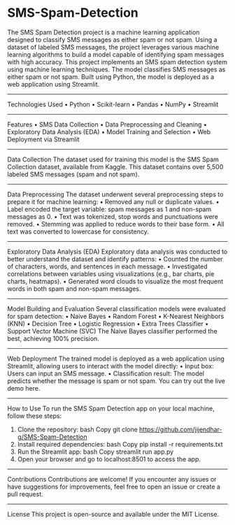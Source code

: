 # SMS-Spam-Detection
The SMS Spam Detection project is a machine learning application designed to classify SMS messages as either spam or not spam. Using a dataset of labeled SMS messages, the project leverages various machine learning algorithms to build a model capable of identifying spam messages with high accuracy.
This project implements an SMS spam detection system using machine learning techniques. The model classifies SMS messages as either spam or not spam. Built using Python, the model is deployed as a web application using Streamlit.
________________________________________
Technologies Used
•	Python
•	Scikit-learn
•	Pandas
•	NumPy
•	Streamlit
________________________________________
Features
•	SMS Data Collection
•	Data Preprocessing and Cleaning
•	Exploratory Data Analysis (EDA)
•	Model Training and Selection
•	Web Deployment via Streamlit
________________________________________
Data Collection
The dataset used for training this model is the SMS Spam Collection dataset, available from Kaggle. This dataset contains over 5,500 labeled SMS messages (spam and not spam).
________________________________________
Data Preprocessing
The dataset underwent several preprocessing steps to prepare it for machine learning:
•	Removed any null or duplicate values.
•	Label encoded the target variable: spam messages as 1 and non-spam messages as 0.
•	Text was tokenized, stop words and punctuations were removed.
•	Stemming was applied to reduce words to their base form.
•	All text was converted to lowercase for consistency.
________________________________________
Exploratory Data Analysis (EDA)
Exploratory data analysis was conducted to better understand the dataset and identify patterns:
•	Counted the number of characters, words, and sentences in each message.
•	Investigated correlations between variables using visualizations (e.g., bar charts, pie charts, heatmaps).
•	Generated word clouds to visualize the most frequent words in both spam and non-spam messages.
________________________________________
Model Building and Evaluation
Several classification models were evaluated for spam detection:
•	Naive Bayes
•	Random Forest
•	K-Nearest Neighbors (KNN)
•	Decision Tree
•	Logistic Regression
•	Extra Trees Classifier
•	Support Vector Machine (SVC)
The Naive Bayes classifier performed the best, achieving 100% precision.
________________________________________
Web Deployment
The trained model is deployed as a web application using Streamlit, allowing users to interact with the model directly:
•	Input box: Users can input an SMS message.
•	Classification result: The model predicts whether the message is spam or not spam.
You can try out the live demo here.
________________________________________
How to Use
To run the SMS Spam Detection app on your local machine, follow these steps:
1.	Clone the repository:
bash
Copy
git clone  https://github.com/jijendhar-g/SMS-Spam-Detection
2.	Install required dependencies:
bash
Copy
pip install -r requirements.txt
3.	Run the Streamlit app:
bash
Copy
streamlit run app.py
4.	Open your browser and go to localhost:8501 to access the app.
________________________________________
Contributions
Contributions are welcome! If you encounter any issues or have suggestions for improvements, feel free to open an issue or create a pull request.
________________________________________
License
This project is open-source and available under the MIT License.

